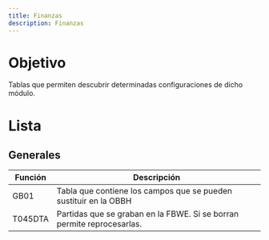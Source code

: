 ```yaml
---
title: Finanzas
description: Finanzas
---
```


# Objetivo

Tablas que permiten descubrir determinadas configuraciones de dicho módulo.

# Lista

## Generales

Función | Descripción
--------|--------
GB01 | Tabla que contiene los campos que se pueden sustituir en la OBBH
T045DTA | Partidas que se graban en la FBWE. Si se borran permite reprocesarlas.